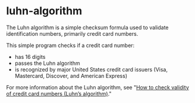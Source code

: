 # luhn-algorithm

The Luhn algorithm is a simple checksum formula used to validate identification numbers, primarily credit card numbers.

This simple program checks if a credit card number:
- has 16 digits
- passes the Luhn algorithm
- is recognized by major United States credit card issuers (Visa, Mastercard, Discover, and American Express)

For more information about the Luhn algorithm, see "[How to check validity of credit card numbers (Luhn’s algorithm)](https://7labs.io/tips-tricks/check-validity-of-credit-card-number.html)."
